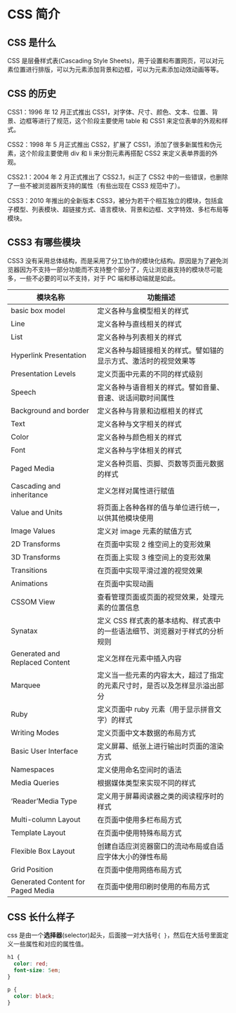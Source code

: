 # CSS 简介

## CSS 是什么

CSS 是层叠样式表(Cascading Style Sheets)，用于设置和布置网页，可以对元素位置进行排版，可以为元素添加背景和边框，可以为元素添加动效动画等等。

## CSS 的历史

CSS1：1996 年 12 月正式推出 CSS1，对字体、尺寸、颜色、文本、位置、背景、边框等进行了规范，这个阶段主要使用 table 和 CSS1 来定位表单的外观和样式。

CSS2：1998 年 5 月正式推出 CSS2，扩展了 CSS1，添加了很多新属性和伪元素，这个阶段主要使用 div 和 li 来分割元素再搭配 CSS2 来定义表单界面的外观。

CSS2.1：2004 年 2 月正式推出了 CSS2.1，纠正了 CSS2 中的一些错误，也删除了一些不被浏览器所支持的属性（有些出现在 CSS3 规范中了）。

CSS3：2010 年推出的全新版本 CSS3，被分为若干个相互独立的模块，包括盒子模型、列表模块、超链接方式、语言模块、背景和边框、文字特效、多栏布局等模块。

## CSS3 有哪些模块

CSS3 没有采用总体结构，而是采用了分工协作的模块化结构。原因是为了避免浏览器因为不支持一部分功能而不支持整个部分了，先让浏览器支持的模块尽可能多，一些不必要的可以不支持，对于 PC 端和移动端就是如此。

| 模块名称                          | 功能描述                                                                    |
| --------------------------------- | --------------------------------------------------------------------------- |
| basic box model                   | 定义各种与盒模型相关的样式                                                  |
| Line                              | 定义各种与直线相关的样式                                                    |
| List                              | 定义各种与列表相关的样式                                                    |
| Hyperlink Presentation            | 定义各种与超链接相关的样式。譬如锚的显示方式、激活时的视觉效果等            |
| Presentation Levels               | 定义页面中元素的不同的样式级别                                              |
| Speech                            | 定义各种与语音相关的样式。譬如音量、音速、说话间歇时间属性                  |
| Background and border             | 定义各种与背景和边框相关的样式                                              |
| Text                              | 定义各种与文字相关的样式                                                    |
| Color                             | 定义各种与颜色相关的样式                                                    |
| Font                              | 定义各种与字体相关的样式                                                    |
| Paged Media                       | 定义各种页眉、页脚、页数等页面元数据的样式                                  |
| Cascading and inheritance         | 定义怎样对属性进行赋值                                                      |
| Value and Units                   | 将页面上各种各样的值与单位进行统一，以供其他模块使用                        |
| Image Values                      | 定义对 image 元素的赋值方式                                                 |
| 2D Transforms                     | 在页面中实现 2 维空间上的变形效果                                           |
| 3D Transforms                     | 在页面上实现 3 维空间上的变形效果                                           |
| Transitions                       | 在页面中实现平滑过渡的视觉效果                                              |
| Animations                        | 在页面中实现动画                                                            |
| CSSOM View                        | 查看管理页面或页面的视觉效果，处理元素的位置信息                            |
| Synatax                           | 定义 CSS 样式表的基本结构、样式表中的一些语法细节、浏览器对于样式的分析规则 |
| Generated and Replaced Content    | 定义怎样在元素中插入内容                                                    |
| Marquee                           | 定义当一些元素的内容太大，超过了指定的元素尺寸时，是否以及怎样显示溢出部分  |
| Ruby                              | 定义页面中 ruby 元素（用于显示拼音文字）的样式                              |
| Writing Modes                     | 定义页面中文本数据的布局方式                                                |
| Basic User Interface              | 定义屏幕、纸张上进行输出时页面的渲染方式                                    |
| Namespaces                        | 定义使用命名空间时的语法                                                    |
| Media Queries                     | 根据媒体类型来实现不同的样式                                                |
| ‘Reader’Media Type                | 定义用于屏幕阅读器之类的阅读程序时的样式                                    |
| Multi-column Layout               | 在页面中使用多栏布局方式                                                    |
| Template Layout                   | 在页面中使用特殊布局方式                                                    |
| Flexible Box Layout               | 创建自适应浏览器窗口的流动布局或自适应字体大小的弹性布局                    |
| Grid Position                     | 在页面中使用网络布局方式                                                    |
| Generated Content for Paged Media | 在页面中使用印刷时使用的布局方式                                            |

## CSS 长什么样子

css 是由一个**选择器**(selector)起头，后面接一对大括号`{ }`，然后在大括号里面定义一些属性和对应的属性值。

```css
h1 {
  color: red;
  font-size: 5em;
}

p {
  color: black;
}
```
